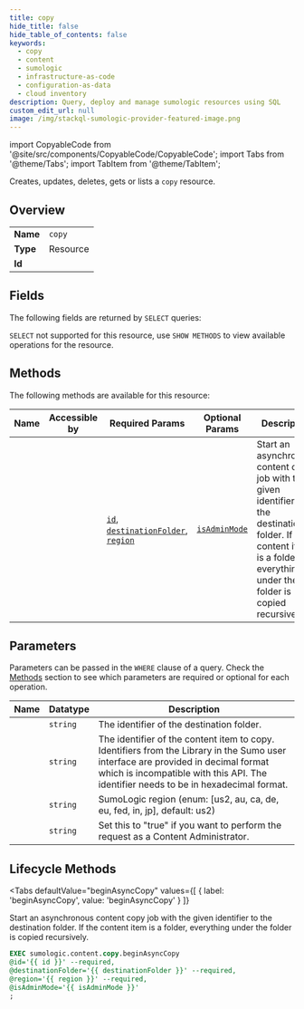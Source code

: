 ```yaml
--- 
title: copy
hide_title: false
hide_table_of_contents: false
keywords:
  - copy
  - content
  - sumologic
  - infrastructure-as-code
  - configuration-as-data
  - cloud inventory
description: Query, deploy and manage sumologic resources using SQL
custom_edit_url: null
image: /img/stackql-sumologic-provider-featured-image.png
---
```


import CopyableCode from '@site/src/components/CopyableCode/CopyableCode';
import Tabs from '@theme/Tabs';
import TabItem from '@theme/TabItem';

Creates, updates, deletes, gets or lists a <code>copy</code> resource.

## Overview
<table><tbody>
<tr><td><b>Name</b></td><td><code>copy</code></td></tr>
<tr><td><b>Type</b></td><td>Resource</td></tr>
<tr><td><b>Id</b></td><td><CopyableCode code="sumologic.content.copy" /></td></tr>
</tbody></table>

## Fields

The following fields are returned by `SELECT` queries:

`SELECT` not supported for this resource, use `SHOW METHODS` to view available operations for the resource.


## Methods

The following methods are available for this resource:

<table>
<thead>
    <tr>
    <th>Name</th>
    <th>Accessible by</th>
    <th>Required Params</th>
    <th>Optional Params</th>
    <th>Description</th>
    </tr>
</thead>
<tbody>
<tr>
    <td><a href="#beginAsyncCopy"><CopyableCode code="beginAsyncCopy" /></a></td>
    <td><CopyableCode code="exec" /></td>
    <td><a href="#parameter-id"><code>id</code></a>, <a href="#parameter-destinationFolder"><code>destinationFolder</code></a>, <a href="#parameter-region"><code>region</code></a></td>
    <td><a href="#parameter-isAdminMode"><code>isAdminMode</code></a></td>
    <td>Start an asynchronous content copy job with the given identifier to the destination folder. If the content item is a folder, everything under the folder is copied recursively.</td>
</tr>
</tbody>
</table>

## Parameters

Parameters can be passed in the `WHERE` clause of a query. Check the [Methods](#methods) section to see which parameters are required or optional for each operation.

<table>
<thead>
    <tr>
    <th>Name</th>
    <th>Datatype</th>
    <th>Description</th>
    </tr>
</thead>
<tbody>
<tr id="parameter-destinationFolder">
    <td><CopyableCode code="destinationFolder" /></td>
    <td><code>string</code></td>
    <td>The identifier of the destination folder.</td>
</tr>
<tr id="parameter-id">
    <td><CopyableCode code="id" /></td>
    <td><code>string</code></td>
    <td>The identifier of the content item to copy. Identifiers from the Library in the Sumo user interface are provided in decimal format which is incompatible with this API. The identifier needs to be in hexadecimal format.</td>
</tr>
<tr id="parameter-region">
    <td><CopyableCode code="region" /></td>
    <td><code>string</code></td>
    <td>SumoLogic region (enum: [us2, au, ca, de, eu, fed, in, jp], default: us2)</td>
</tr>
<tr id="parameter-isAdminMode">
    <td><CopyableCode code="isAdminMode" /></td>
    <td><code>string</code></td>
    <td>Set this to "true" if you want to perform the request as a Content Administrator.</td>
</tr>
</tbody>
</table>

## Lifecycle Methods

<Tabs
    defaultValue="beginAsyncCopy"
    values={[
        { label: 'beginAsyncCopy', value: 'beginAsyncCopy' }
    ]}
>
<TabItem value="beginAsyncCopy">

Start an asynchronous content copy job with the given identifier to the destination folder. If the content item is a folder, everything under the folder is copied recursively.

```sql
EXEC sumologic.content.copy.beginAsyncCopy 
@id='{{ id }}' --required, 
@destinationFolder='{{ destinationFolder }}' --required, 
@region='{{ region }}' --required, 
@isAdminMode='{{ isAdminMode }}'
;
```
</TabItem>
</Tabs>
